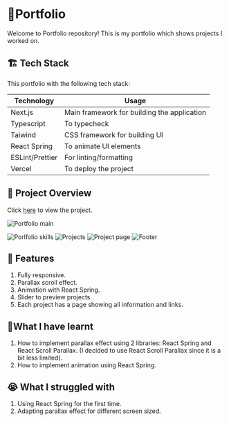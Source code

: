 # 💼Portfolio

Welcome to Portfolio repository! This is my portfolio which shows projects I worked on.



## 🏗️ Tech Stack

This portfolio with the following tech stack:

| Technology                                                          | Usage                                                                                                          |
| ------------------------------------------------------------------- | -------------------------------------------------------------------------------------------------------------- |
| Next.js                                | Main framework for building the application         |
|Typescript | To typecheck |
| Taiwind                         | CSS framework for building UI     
| React Spring | To animate UI elements                              | React Scroll Parallax | To Create parallax effect
| ESLint/Prettier                                 | For linting/formatting        
| Vercel | To deploy the project                             



                                                                                    

## 👀 Project Overview

Click  [here]([https://portfolio-3wxougyqh-elenakhlebnikova.vercel.app/]) to view the project.


![Portfolio main](https://i.ibb.co/Yfw3k4Q/image.png)

![Porlfolio skills](https://i.ibb.co/bB9HWJv/image.png)
![Projects](https://i.ibb.co/VCD0GW5/image.png)
![Project page](https://i.ibb.co/GWD3Zv9/image.png)
![Footer](https://i.ibb.co/VxRtDxg/image.png)







## 🚀 Features 

1. Fully responsive.
2. Parallax scroll effect.
3. Animation with React Spring.
4. Slider to preview projects.
5. Each project has a page showing all information and links.



## 📖What I have learnt
1. How to implement parallax effect using 2 libraries: React Spring and React Scroll Parallax. (I decided to use React Scroll Parallax since it is a bit less limited).
2. How to implement animation using React Spring. 


## 😭 What I struggled with
1. Using React Spring for the first time.
2. Adapting parallax effect for different screen sized.





